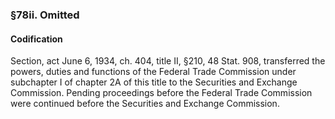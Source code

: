 ### §78ii. Omitted ###

#### Codification ####

Section, act June 6, 1934, ch. 404, title II, §210, 48 Stat. 908, transferred the powers, duties and functions of the Federal Trade Commission under subchapter I of chapter 2A of this title to the Securities and Exchange Commission. Pending proceedings before the Federal Trade Commission were continued before the Securities and Exchange Commission.